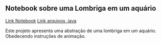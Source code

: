 ﻿## Notebook  sobre uma Lombriga em um aquário

[Link Notebook](notebook/lab-lombriga-ra243792.ipynb)
[Link arquivos .java](src/mc322)

Este projeto apresenta uma abstração de uma
lombriga em um aquário. Obedecendo instruções 
de animação.